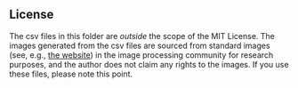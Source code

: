 ## License
The csv files in this folder are *outside* the scope of the MIT License. The images generated from the csv files are sourced from standard images (see, e.g., [the website](http://www.ess.ic.kanagawa-it.ac.jp/app_images_j.html)) in the image processing community for research purposes, and the author does not claim any rights to the images. If you use these files, please note this point.
